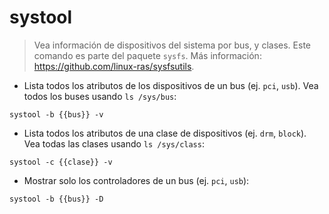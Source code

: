  # systool

> Vea información de dispositivos del sistema por bus, y clases.
> Este comando es parte del paquete `sysfs`.
> Más información: <https://github.com/linux-ras/sysfsutils>.

- Lista todos los atributos de los dispositivos de un bus (ej. `pci`, `usb`). Vea todos los buses usando `ls /sys/bus`:

`systool -b {{bus}} -v`

- Lista todos los atributos de una clase de dispositivos (ej. `drm`, `block`). Vea todas las clases usando `ls /sys/class`:

`systool -c {{clase}} -v`

- Mostrar solo los controladores de un bus (ej. `pci`, `usb`):

`systool -b {{bus}} -D`
